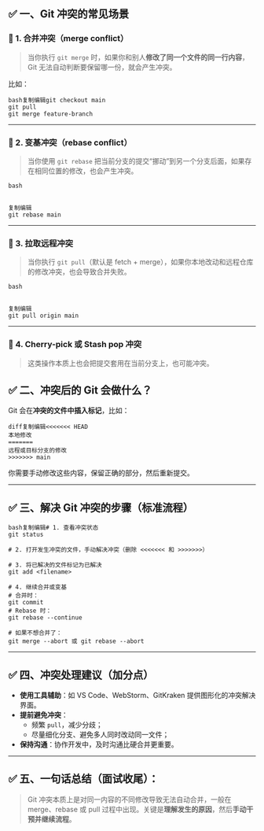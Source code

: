 ## ✅ 一、Git 冲突的常见场景

### 🔹 1. **合并冲突（merge conflict）**

> 当你执行 `git merge` 时，如果你和别人**修改了同一个文件的同一行内容**，Git 无法自动判断要保留哪一份，就会产生冲突。

比如：

```
bash复制编辑git checkout main
git pull
git merge feature-branch
```

------

### 🔹 2. **变基冲突（rebase conflict）**

> 当你使用 `git rebase` 把当前分支的提交“挪动”到另一个分支后面，如果存在相同位置的修改，也会产生冲突。

```
bash


复制编辑
git rebase main
```

------

### 🔹 3. **拉取远程冲突**

> 当你执行 `git pull`（默认是 fetch + merge），如果你本地改动和远程仓库的修改冲突，也会导致合并失败。

```
bash


复制编辑
git pull origin main
```

------

### 🔹 4. **Cherry-pick 或 Stash pop 冲突**

> 这类操作本质上也会把提交套用在当前分支上，也可能冲突。

## ✅ 二、冲突后的 Git 会做什么？

Git 会在**冲突的文件中插入标记**，比如：

```
diff复制编辑<<<<<<< HEAD
本地修改
=======
远程或目标分支的修改
>>>>>>> main
```

你需要手动修改这些内容，保留正确的部分，然后重新提交。

------

## ✅ 三、解决 Git 冲突的步骤（标准流程）

```
bash复制编辑# 1. 查看冲突状态
git status

# 2. 打开发生冲突的文件，手动解决冲突（删除 <<<<<<< 和 >>>>>>>）

# 3. 将已解决的文件标记为已解决
git add <filename>

# 4. 继续合并或变基
# 合并时：
git commit
# Rebase 时：
git rebase --continue

# 如果不想合并了：
git merge --abort 或 git rebase --abort
```

------

## ✅ 四、冲突处理建议（加分点）

- **使用工具辅助**：如 VS Code、WebStorm、GitKraken 提供图形化的冲突解决界面。
- **提前避免冲突**：
  - 频繁 `pull`，减少分歧；
  - 尽量细化分支、避免多人同时改动同一文件；
- **保持沟通**：协作开发中，及时沟通比硬合并更重要。

------

## ✅ 五、一句话总结（面试收尾）：

> Git 冲突本质上是对同一内容的不同修改导致无法自动合并，一般在 merge、rebase 或 pull 过程中出现。关键是**理解发生的原因**，然后**手动干预并继续流程**。